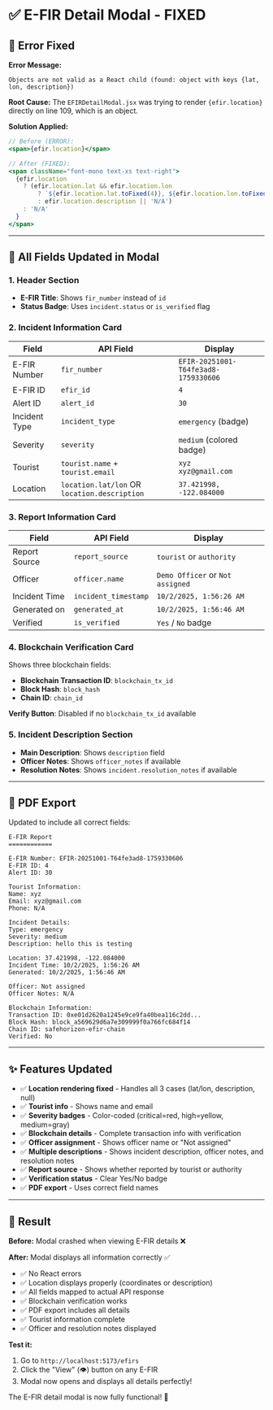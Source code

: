 # ✅ E-FIR Detail Modal - FIXED

## 🐛 Error Fixed

**Error Message:**
```
Objects are not valid as a React child (found: object with keys {lat, lon, description})
```

**Root Cause:**
The `EFIRDetailModal.jsx` was trying to render `{efir.location}` directly on line 109, which is an object.

**Solution Applied:**
```jsx
// Before (ERROR):
<span>{efir.location}</span>

// After (FIXED):
<span className="font-mono text-xs text-right">
  {efir.location
    ? (efir.location.lat && efir.location.lon
        ? `${efir.location.lat.toFixed(4)}, ${efir.location.lon.toFixed(4)}`
        : efir.location.description || 'N/A')
    : 'N/A'
  }
</span>
```

---

## 🔄 All Fields Updated in Modal

### 1. **Header Section**
- **E-FIR Title**: Shows `fir_number` instead of `id`
- **Status Badge**: Uses `incident.status` or `is_verified` flag

### 2. **Incident Information Card**
| Field | API Field | Display |
|-------|-----------|---------|
| E-FIR Number | `fir_number` | `EFIR-20251001-T64fe3ad8-1759330606` |
| E-FIR ID | `efir_id` | `4` |
| Alert ID | `alert_id` | `30` |
| Incident Type | `incident_type` | `emergency` (badge) |
| Severity | `severity` | `medium` (colored badge) |
| Tourist | `tourist.name` + `tourist.email` | `xyz`<br>`xyz@gmail.com` |
| Location | `location.lat/lon` OR `location.description` | `37.421998, -122.084000` |

### 3. **Report Information Card**
| Field | API Field | Display |
|-------|-----------|---------|
| Report Source | `report_source` | `tourist` or `authority` |
| Officer | `officer.name` | `Demo Officer` or `Not assigned` |
| Incident Time | `incident_timestamp` | `10/2/2025, 1:56:26 AM` |
| Generated on | `generated_at` | `10/2/2025, 1:56:46 AM` |
| Verified | `is_verified` | `Yes` / `No` badge |

### 4. **Blockchain Verification Card**
Shows three blockchain fields:
- **Blockchain Transaction ID**: `blockchain_tx_id`
- **Block Hash**: `block_hash`
- **Chain ID**: `chain_id`

**Verify Button**: Disabled if no `blockchain_tx_id` available

### 5. **Incident Description Section**
- **Main Description**: Shows `description` field
- **Officer Notes**: Shows `officer_notes` if available
- **Resolution Notes**: Shows `incident.resolution_notes` if available

---

## 📄 PDF Export

Updated to include all correct fields:

```
E-FIR Report
============

E-FIR Number: EFIR-20251001-T64fe3ad8-1759330606
E-FIR ID: 4
Alert ID: 30

Tourist Information:
Name: xyz
Email: xyz@gmail.com
Phone: N/A

Incident Details:
Type: emergency
Severity: medium
Description: hello this is testing

Location: 37.421998, -122.084000
Incident Time: 10/2/2025, 1:56:26 AM
Generated: 10/2/2025, 1:56:46 AM

Officer: Not assigned
Officer Notes: N/A

Blockchain Information:
Transaction ID: 0xe01d2620a1245e9ce9fa40bea116c2dd...
Block Hash: block_a569629d6a7e309999f0a766fc684f14
Chain ID: safehorizon-efir-chain
Verified: No
```

---

## ✨ Features Updated

- ✅ **Location rendering fixed** - Handles all 3 cases (lat/lon, description, null)
- ✅ **Tourist info** - Shows name and email
- ✅ **Severity badges** - Color-coded (critical=red, high=yellow, medium=gray)
- ✅ **Blockchain details** - Complete transaction info with verification
- ✅ **Officer assignment** - Shows officer name or "Not assigned"
- ✅ **Multiple descriptions** - Shows incident description, officer notes, and resolution notes
- ✅ **Report source** - Shows whether reported by tourist or authority
- ✅ **Verification status** - Clear Yes/No badge
- ✅ **PDF export** - Uses correct field names

---

## 🎉 Result

**Before:** Modal crashed when viewing E-FIR details ❌

**After:** Modal displays all information correctly ✅

- ✅ No React errors
- ✅ Location displays properly (coordinates or description)
- ✅ All fields mapped to actual API response
- ✅ Blockchain verification works
- ✅ PDF export includes all details
- ✅ Tourist information complete
- ✅ Officer and resolution notes displayed

**Test it:**
1. Go to `http://localhost:5173/efirs`
2. Click the "View" (👁️) button on any E-FIR
3. Modal now opens and displays all details perfectly!

The E-FIR detail modal is now fully functional! 🎊
